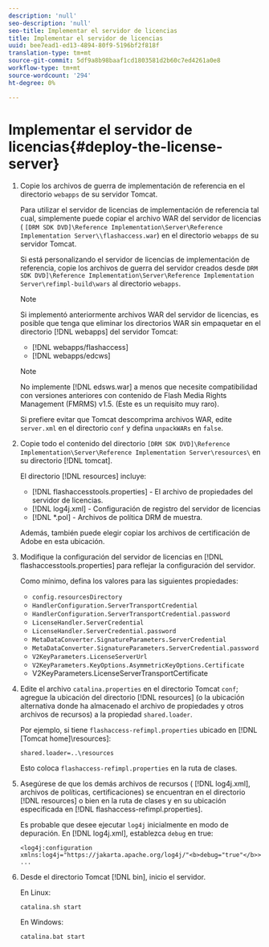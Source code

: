 ```yaml
---
description: 'null'
seo-description: 'null'
seo-title: Implementar el servidor de licencias
title: Implementar el servidor de licencias
uuid: bee7ead1-ed13-4894-80f9-5196bf2f818f
translation-type: tm+mt
source-git-commit: 5df9a8b98baaf1cd1803581d2b60c7ed4261a0e8
workflow-type: tm+mt
source-wordcount: '294'
ht-degree: 0%

---
```



# Implementar el servidor de licencias{#deploy-the-license-server}

1. Copie los archivos de guerra de implementación de referencia en el directorio `webapps` de su servidor Tomcat.

   Para utilizar el servidor de licencias de implementación de referencia tal cual, simplemente puede copiar el archivo WAR del servidor de licencias ( `[DRM SDK DVD]\Reference Implementation\Server\Reference Implementation Server\\flashaccess.war`) en el directorio `webapps` de su servidor Tomcat.

   Si está personalizando el servidor de licencias de implementación de referencia, copie los archivos de guerra del servidor creados desde `DRM SDK DVD]\Reference Implementation\Server\Reference Implementation Server\refimpl-build\wars` al directorio `webapps`.

   >[!NOTE]
   >
   >Si implementó anteriormente archivos WAR del servidor de licencias, es posible que tenga que eliminar los directorios WAR sin empaquetar en el directorio [!DNL webapps] del servidor Tomcat:
   >
   >* [!DNL webapps/flashaccess]
   >* [!DNL webapps/edcws]


   >[!NOTE]
   >
   >No implemente [!DNL edsws.war] a menos que necesite compatibilidad con versiones anteriores con contenido de Flash Media Rights Management (FMRMS) v1.5. (Este es un requisito muy raro).
   >
   >Si prefiere evitar que Tomcat descomprima archivos WAR, edite `server.xml` en el directorio `conf` y defina `unpackWARs` en `false`.

1. Copie todo el contenido del directorio `[DRM SDK DVD]\Reference Implementation\Server\Reference Implementation Server\resources\` en su directorio [!DNL tomcat].

   El directorio [!DNL resources] incluye:

   * [!DNL flashaccesstools.properties] - El archivo de propiedades del servidor de licencias.
   * [!DNL log4j.xml] - Configuración de registro del servidor de licencias
   * [!DNL *.pol] - Archivos de política DRM de muestra.

   Además, también puede elegir copiar los archivos de certificación de Adobe en esta ubicación.

1. Modifique la configuración del servidor de licencias en [!DNL flashaccesstools.properties] para reflejar la configuración del servidor.

   Como mínimo, defina los valores para las siguientes propiedades:

   * `config.resourcesDirectory`
   * `HandlerConfiguration.ServerTransportCredential`
   * `HandlerConfiguration.ServerTransportCredential.password`
   * `LicenseHandler.ServerCredential`
   * `LicenseHandler.ServerCredential.password`
   * `MetaDataConverter.SignatureParameters.ServerCredential`
   * `MetaDataConverter.SignatureParameters.ServerCredential.password`
   * `V2KeyParameters.LicenseServerUrl`
   * `V2KeyParameters.KeyOptions.AsymmetricKeyOptions.Certificate`
   * V2KeyParameters.LicenseServerTransportCertificate

1. Edite el archivo `catalina.properties` en el directorio Tomcat `conf`; agregue la ubicación del directorio [!DNL resources] (o la ubicación alternativa donde ha almacenado el archivo de propiedades y otros archivos de recursos) a la propiedad `shared.loader`.

   Por ejemplo, si tiene `flashaccess-refimpl.properties` ubicado en [!DNL [Tomcat home]\resources\]:

   ```
   shared.loader=..\resources
   ```

   Esto coloca `flashaccess-refimpl.properties` en la ruta de clases.
1. Asegúrese de que los demás archivos de recursos ( [!DNL log4j.xml], archivos de políticas, certificaciones) se encuentran en el directorio [!DNL resources] o bien en la ruta de clases y en su ubicación especificada en [!DNL flashaccess-refimpl.properties].

   Es probable que desee ejecutar `log4j` inicialmente en modo de depuración. En [!DNL log4j.xml], establezca `debug` en true:

   ```
   <log4j:configuration xmlns:log4j="https://jakarta.apache.org/log4j/"<b>debug="true"</b>>
   ...
   ```

1. Desde el directorio Tomcat [!DNL bin], inicio el servidor.

   En Linux:

   ```
   catalina.sh start
   ```

   En Windows:

   ```
   catalina.bat start
   ```
